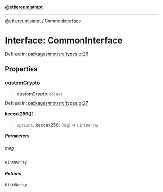 [**@ethereumjs/mpt**](../README.md)

***

[@ethereumjs/mpt](../README.md) / CommonInterface

# Interface: CommonInterface

Defined in: [packages/mpt/src/types.ts:26](https://github.com/ethereumjs/ethereumjs-monorepo/blob/master/packages/mpt/src/types.ts#L26)

## Properties

### customCrypto

> **customCrypto**: `object`

Defined in: [packages/mpt/src/types.ts:27](https://github.com/ethereumjs/ethereumjs-monorepo/blob/master/packages/mpt/src/types.ts#L27)

#### keccak256()?

> `optional` **keccak256**: (`msg`) => `Uint8Array`

##### Parameters

###### msg

`Uint8Array`

##### Returns

`Uint8Array`
